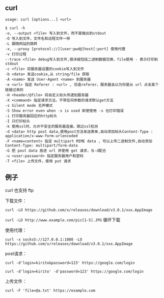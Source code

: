 ## curl
`usage: curl [options...] <url>`
```shell
$ curl -h
-o, --output <file> 写入到文件，而不是输出到stdout
-O 写入到文件，文件名和远程文件一样
-L 跟随网站的跳转
-x, --proxy [protocol://][user:pwd@]host[:port] 使用代理
-v 打印过程
--trace <file> debug写入到文件,很详细包括二进制数据交换，file使用 - 表示打印到stdout
-c <file> 将服务器设置的cookie写入到文件
-b <data> 发送cookie,从 string/file 获取
-A <name> 发送 User-Agent <name> 到服务器
-e <url> 指定 Referer : <url> , 仿造referer，服务器会以为你是从 url 点击某个链接过来的
-H <header/@file> 将自定义标头传递到服务器
-X <command> 指定请求方法，不带任何参数的请求默认get方法
-s Silent mode 无声模式
-S Show error even when -s is used 即使使用 -s 也打印错误
-i 打印服务器回应的http标头
-I 只打印标头
-k 使用ssl时，允许不安全的服务器连接。跳过ssl检测
-d <data> http post data,使用post方法发送表单,自动添加标头Content-Type : application/x-www-form-urlencoded
-F <name=content> 指定 multipart MIME data , 可以上传二进制文件,自动添加Content-Type: multipart/form-data
-G 把 post data 放进 url 并使用 get 请求，与-d配合
-u <user:password> 指定服务器用户和密码
-T <file> 上传文件，使用 put 请求
```

## 例子
curl 也支持 ftp

下载文件：

`curl -LO https://github.com/x/releases/download/v3.0.1/xxx.AppImage`

`curl -LO http://www.example.com/pic[1-5].JPG` 循环下载

使用代理：

`curl -x socks5://127.0.0.1:1080 -LO   https://github.com/x/releases/download/v3.0.1/xxx.AppImage`

post请求：

`curl -d'login=kirito&password=123' https://google.com/login`

`curl -d'login=kirito' -d'password=123' https://google.com/login`

上传文件：

`curl -F 'file=@a.txt' https://example.com`
